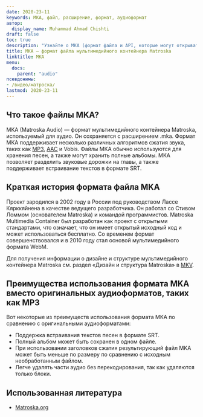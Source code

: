 ```yaml
---
date: 2020-23-11
keywords: МКА, файл, расширение, формат, аудиоформат
автор:
  display_name: Muhammad Ahmad Chishti
draft: false
toc: true
description: "Узнайте о MKA (формат файла и API, которые могут открывать и создавать файлы MKA."
title: MKA — формат файла мультимедийного контейнера Matroska
linktitle: MKA
menu:
  docs:
    parent: "audio"
псевдонимы:
- /видео/матроска/
lastmod: 2020-23-11
---
```


## Что такое файлы MKA? ##

MKA (Matroska Audio) — формат мультимедийного контейнера Matroska, используемый для аудио. Он сохраняется с расширением .mka. Формат MKA поддерживает несколько различных алгоритмов сжатия звука, таких как [MP3](/ru/audio/mp3/), [AAC](/ru/audio/aac/) и Vobis. Файлы MKA обычно используются для хранения песен, а также могут хранить полные альбомы. MKA позволяет разделить звуковые дорожки на главы, а также поддерживает встраивание текстов в формате SRT.

## Краткая история формата файла MKA

Проект зародился в 2002 году в России под руководством Лассе Кярккяйнена в качестве ведущего разработчика. Он работал со Стивом Ломмом (основателем Matroska) и командой программистов. Matroska Multimedia Container был разработан как проект с открытыми стандартами, что означает, что он имеет открытый исходный код и может использоваться бесплатно. Со временем формат совершенствовался и в 2010 году стал основой мультимедийного формата WebM.

Для получения информации о дизайне и структуре мультимедийного контейнера Matroska см. раздел «Дизайн и структура Matroska» в [MKV](/ru/video/mkv/).

## Преимущества использования формата MKA вместо оригинальных аудиоформатов, таких как MP3 ##

Вот некоторые из преимуществ использования формата MKA по сравнению с оригинальными аудиоформатами:

- Поддержка встраивания текстов песен в формате SRT.
- Полный альбом может быть сохранен в одном файле.
- При использовании заголовков сжатия результирующий файл MKA может быть меньше по размеру по сравнению с исходным необработанным файлом.
- Легче удалять части аудио без перекодирования, так как удаляются только блоки.

## Использованная литература ##

- [Matroska.org](https://www.matroska.org/)

